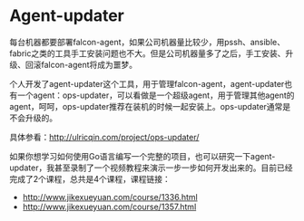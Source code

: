 # Agent-updater

每台机器都要部署falcon-agent，如果公司机器量比较少，用pssh、ansible、fabric之类的工具手工安装问题也不大。但是公司机器量多了之后，手工安装、升级、回滚falcon-agent将成为噩梦。

个人开发了agent-updater这个工具，用于管理falcon-agent，agent-updater也有一个agent：ops-updater，可以看做是一个超级agent，用于管理其他agent的agent，呵呵，ops-updater推荐在装机的时候一起安装上。ops-updater通常是不会升级的。

具体参看：http://ulricqin.com/project/ops-updater/ 

如果你想学习如何使用Go语言编写一个完整的项目，也可以研究一下agent-updater，我甚至录制了一个视频教程来演示一步一步如何开发出来的。目前已经完成了2个课程，总共是4个课程，课程链接：

- http://www.jikexueyuan.com/course/1336.html
- http://www.jikexueyuan.com/course/1357.html
